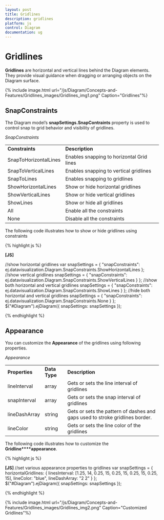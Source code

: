 ```yaml
---
layout: post
title: Gridlines
description: gridlines
platform: js
control: Diagram
documentation: ug
---
```


# Gridlines

**Gridlines** are horizontal and vertical lines behind the Diagram elements. They provide visual guidance when dragging or arranging objects on the Diagram surface.

{% include image.html url="/js/Diagram/Concepts-and-Features/Gridlines_images/Gridlines_img1.png" Caption="Gridlines"%}

## SnapConstraints

The Diagram model’s **snapSettings.SnapContraints** property is used to control snap to grid behavior and visibility of gridlines. 

_SnapConstraints_

<table>
<tr>
<td>
<b>Constraints</b></td><td>
<b>Description</b></td></tr>
<tr>
<td>
SnapToHorizontalLines</td><td>
Enables snapping to horizontal Grid lines</td></tr>
<tr>
<td>
SnapToVerticalLines</td><td>
Enables snapping to vertical gridlines</td></tr>
<tr>
<td>
SnapToLines</td><td>
Enables snapping to gridlines</td></tr>
<tr>
<td>
ShowHorizontalLines</td><td>
Show or hide horizontal gridlines</td></tr>
<tr>
<td>
ShowVerticalLines</td><td>
Show or hide vertical gridlines</td></tr>
<tr>
<td>
ShowLines</td><td>
Show or hide all gridlines</td></tr>
<tr>
<td>
All</td><td>
Enable all the constraints</td></tr>
<tr>
<td>
None</td><td>
Disable all the constraints</td></tr>
</table>


The following code illustrates how to show or hide gridlines using constraints

{% highlight js %}

**[JS]**

//show horizontal gridlines
var snapSettings = {
 "snapConstraints": ej.datavisualization.Diagram.SnapConstraints.ShowHorizontalLines
};
//show vertical gridlines
 snapSettings = {
"snapConstraints": ej.datavisualization.Diagram.SnapConstraints.ShowVerticalLines }
};
//show both horizontal and vertical gridlines
 snapSettings = { "snapConstraints": ej.datavisualization.Diagram.SnapConstraints.ShowLines }
};
//hide both horizontal and vertical gridlines
 snapSettings = { "snapConstraints": ej.datavisualization.Diagram.SnapConstraints.None }
};
$("#Diagram").ejDiagram({ snapSettings: snapSettings });


{% endhighlight %}

## Appearance

You can customize the **Appearance** of the gridlines using following properties.

_Appearance_

<table>
<tr>
<td>
<b>Properties</b></td><td>
<b>Data Type</b></td><td>
<b>Description</b></td></tr>
<tr>
<td>
lineInterval</td><td>
array</td><td>
Gets or sets the line interval of gridlines</td></tr>
<tr>
<td>
snapInterval</td><td>
array</td><td>
Gets or sets the snap interval of gridlines</td></tr>
<tr>
<td>
lineDashArray</td><td>
string</td><td>
Gets or sets the pattern of dashes and gaps used to stroke gridlines border.</td></tr>
<tr>
<td>
lineColor</td><td>
string</td><td>
Gets or sets the line color of the gridlines</td></tr>
</table>


The following code illustrates how to customize the **Gridline****appearance**.

{% highlight js %}

**[JS]**
//set various appearance properties to gridlines
var snapSettings = {  horizontalGridlines: {  linesInterval: [1.25, 14, 0.25, 15, 0.25, 15, 0.25, 15, 0.25, 15],
 lineColor: "blue", lineDashArray: "2  2" }
};    
$("#Diagram").ejDiagram({ snapSettings: snapSettings });


{% endhighlight %}



{% include image.html url="/js/Diagram/Concepts-and-Features/Gridlines_images/Gridlines_img2.png" Caption="Customized Gridlines"%}

